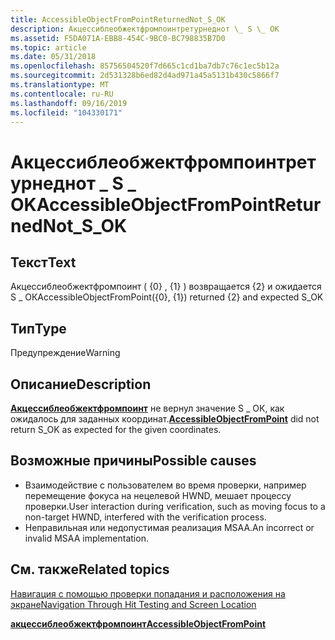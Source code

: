 ```yaml
---
title: AccessibleObjectFromPointReturnedNot_S_OK
description: Акцессиблеобжектфромпоинтретурнеднот \_ S \_ OK
ms.assetid: F5DA071A-EBB8-454C-9BC0-BC798835B7D0
ms.topic: article
ms.date: 05/31/2018
ms.openlocfilehash: 85756504520f7d665c1cd1ba7db7c76c1ec5b12a
ms.sourcegitcommit: 2d531328b6ed82d4ad971a45a5131b430c5866f7
ms.translationtype: MT
ms.contentlocale: ru-RU
ms.lasthandoff: 09/16/2019
ms.locfileid: "104330171"
---
```

# <a name="accessibleobjectfrompointreturnednot_s_ok"></a><span data-ttu-id="a5689-103">Акцессиблеобжектфромпоинтретурнеднот \_ S \_ OK</span><span class="sxs-lookup"><span data-stu-id="a5689-103">AccessibleObjectFromPointReturnedNot\_S\_OK</span></span>

## <a name="text"></a><span data-ttu-id="a5689-104">Текст</span><span class="sxs-lookup"><span data-stu-id="a5689-104">Text</span></span>

<span data-ttu-id="a5689-105">Акцессиблеобжектфромпоинт ( {0} , {1} ) возвращается {2} и ожидается S \_ ОК</span><span class="sxs-lookup"><span data-stu-id="a5689-105">AccessibleObjectFromPoint({0}, {1}) returned {2} and expected S\_OK</span></span>

## <a name="type"></a><span data-ttu-id="a5689-106">Тип</span><span class="sxs-lookup"><span data-stu-id="a5689-106">Type</span></span>

<span data-ttu-id="a5689-107">Предупреждение</span><span class="sxs-lookup"><span data-stu-id="a5689-107">Warning</span></span>

## <a name="description"></a><span data-ttu-id="a5689-108">Описание</span><span class="sxs-lookup"><span data-stu-id="a5689-108">Description</span></span>

<span data-ttu-id="a5689-109">[**Акцессиблеобжектфромпоинт**](/windows/desktop/api/Oleacc/nf-oleacc-accessibleobjectfrompoint) не вернул значение S \_ ОК, как ожидалось для заданных координат.</span><span class="sxs-lookup"><span data-stu-id="a5689-109">[**AccessibleObjectFromPoint**](/windows/desktop/api/Oleacc/nf-oleacc-accessibleobjectfrompoint) did not return S\_OK as expected for the given coordinates.</span></span>

## <a name="possible-causes"></a><span data-ttu-id="a5689-110">Возможные причины</span><span class="sxs-lookup"><span data-stu-id="a5689-110">Possible causes</span></span>

-   <span data-ttu-id="a5689-111">Взаимодействие с пользователем во время проверки, например перемещение фокуса на нецелевой HWND, мешает процессу проверки.</span><span class="sxs-lookup"><span data-stu-id="a5689-111">User interaction during verification, such as moving focus to a non-target HWND, interfered with the verification process.</span></span>
-   <span data-ttu-id="a5689-112">Неправильная или недопустимая реализация MSAA.</span><span class="sxs-lookup"><span data-stu-id="a5689-112">An incorrect or invalid MSAA implementation.</span></span>

## <a name="related-topics"></a><span data-ttu-id="a5689-113">См. также</span><span class="sxs-lookup"><span data-stu-id="a5689-113">Related topics</span></span>

<dl> <dt>

[<span data-ttu-id="a5689-114">Навигация с помощью проверки попадания и расположения на экране</span><span class="sxs-lookup"><span data-stu-id="a5689-114">Navigation Through Hit Testing and Screen Location</span></span>](navigation-through-hit-testing-and-screen-location.md)
</dt> <dt>

[<span data-ttu-id="a5689-115">**акцессиблеобжектфромпоинт**</span><span class="sxs-lookup"><span data-stu-id="a5689-115">**AccessibleObjectFromPoint**</span></span>](/windows/desktop/api/Oleacc/nf-oleacc-accessibleobjectfrompoint)
</dt> </dl>

 

 





